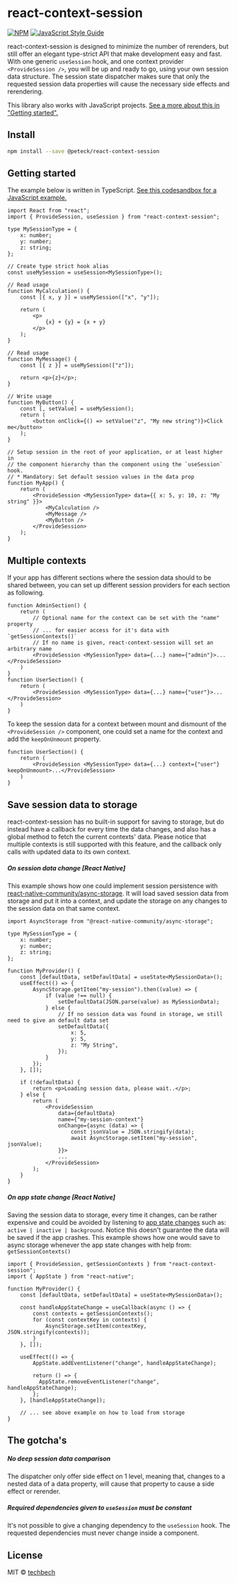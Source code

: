 # react-context-session
[![NPM](https://img.shields.io/npm/v/@peteck/react-context-session.svg)](https://www.npmjs.com/package/@peteck/react-context-session) [![JavaScript Style Guide](https://img.shields.io/badge/code_style-standard-brightgreen.svg)](https://standardjs.com)

react-context-session is designed to minimize the number of rerenders, but still offer an elegant type-strict API that make development easy and fast.
With one generic `useSession` hook, and one context provider `<ProvideSession />`, you will be up and ready to go, using your own session data structure.
The session state dispatcher makes sure that only the requested session data properties will cause the necessary side effects and rerendering.

This library also works with JavaScript projects. [See a more about this in "Getting started".](#getting-started)

## Install

```bash
npm install --save @peteck/react-context-session
```

## Getting started

The example below is written in TypeScript. [See this codesandbox for a JavaScript example.](https://codesandbox.io/s/admiring-rgb-n1xn6)

```tsx
import React from "react";
import { ProvideSession, useSession } from "react-context-session";

type MySessionType = {
    x: number;
    y: number;
    z: string;
};

// Create type strict hook alias
const useMySession = useSession<MySessionType>();

// Read usage
function MyCalculation() {
    const [{ x, y }] = useMySession(["x", "y"]);

    return (
        <p>
            {x} + {y} = {x + y}
        </p>
    );
}

// Read usage
function MyMessage() {
    const [{ z }] = useMySession(["z"]);

    return <p>{z}</p>;
}

// Write usage
function MyButton() {
    const [, setValue] = useMySession();
    return (
        <button onClick={() => setValue("z", "My new string")}>Click me</button>
    );
}

// Setup session in the root of your application, or at least higher in
// the component hierarchy than the component using the `useSession` hook.
// * Mandatory: Set default session values in the data prop
function MyApp() {
    return (
        <ProvideSession <MySessionType> data={{ x: 5, y: 10, z: "My string" }}>
            <MyCalculation />
            <MyMessage />
            <MyButton />
        </ProvideSession>
    );
}
```

## Multiple contexts
If your app has different sections where the session data should to be shared between, you can set up different session providers
for each section as following.
```tsx
function AdminSection() {
    return (
        // Optional name for the context can be set with the "name" property
        // ... for easier access for it's data with `getSessionContexts()`
        // If no name is given, react-context-session will set an arbitrary name
        <ProvideSession <MySessionType> data={...} name={"admin"}>...</ProvideSession>
    )
}
function UserSection() {
    return (
        <ProvideSession <MySessionType> data={...} name={"user"}>...</ProvideSession>
    )
}
```

To keep the session data for a context between mount and dismount of the `<ProvideSession />` component, one could set a name for the context and add the `keepOnUnmount` property.

```
function UserSection() {
    return (
        <ProvideSession <MySessionType> data={...} context={"user"} keepOnUnmount>...</ProvideSession>
    )
}
```
## Save session data to storage
react-context-session has no built-in support for saving to storage, but do instead have a callback for every time the data changes, and also has a global method to fetch the current contexts' data.
Please notice that multiple contexts is still supported with this feature, and the callback only calls with updated data to its own context.

##### On session data change [React Native]
This example shows how one could implement session persistence with [react-native-community/async-storage](https://github.com/react-native-community/async-storage).
It will load saved session data from storage and put it into a context, and update the storage on any changes to the session data on that same context.
```tsx
import AsyncStorage from "@react-native-community/async-storage";

type MySessionType = {
    x: number;
    y: number;
    z: string;
};

function MyProvider() {
    const [defaultData, setDefaultData] = useState<MySessionData>();
    useEffect(() => {
        AsyncStorage.getItem("my-session").then((value) => {
            if (value !== null) {
                setDefaultData(JSON.parse(value) as MySessionData);
            } else {
                // If no session data was found in storage, we still need to give an default data set
                setDefaultData({
                    x: 5,
                    y: 5,
                    z: "My String",
                });
            }
        });
    }, []);

    if (!defaultData) {
        return <p>Loading session data, please wait..</p>;
    } else {
        return (
            <ProvideSession
                data={defaultData}
                name={"my-session-context"}
                onChange={async (data) => {
                    const jsonValue = JSON.stringify(data);
                    await AsyncStorage.setItem("my-session", jsonValue);
                }}>
                ...
            </ProvideSession>
        );
    }
}
```

##### On app state change [React Native]
Saving the session data to storage, every time it changes, can be rather expensive and could be avoided by listening to [app state changes](https://reactnative.dev/docs/appstate.html) such as: `active | inactive | background`.
Notice this doesn't guarantee the data will be saved if the app crashes.
This example shows how one would save to async storage whenever the app state changes with help from: `getSessionContexts()`
```tsx
import { ProvideSession, getSessionContexts } from "react-context-session";
import { AppState } from "react-native";

function MyProvider() {
    const [defaultData, setDefaultData] = useState<MySessionData>();

    const handleAppStateChange = useCallback(async () => {
        const contexts = getSessionContexts();
        for (const contextKey in contexts) {
            AsyncStorage.setItem(contextKey, JSON.stringify(contexts));
        }
    }, []);

    useEffect(() => {
        AppState.addEventListener("change", handleAppStateChange);

        return () => {
          AppState.removeEventListener("change", handleAppStateChange);
        };
    }, [handleAppStateChange]);

    // ... see above example on how to load from storage
}
```

## The gotcha's
##### No deep session data comparison
The dispatcher only offer side effect on 1 level, meaning that, changes to a nested data of a data property, will cause that property to cause a side effect or rerender.

##### Required dependencies given to `useSession` must be constant
It's not possible to give a changing dependency to the `useSession` hook. The requested dependencies must never change inside a component.


## License

MIT © [techbech](https://github.com/techbech)
